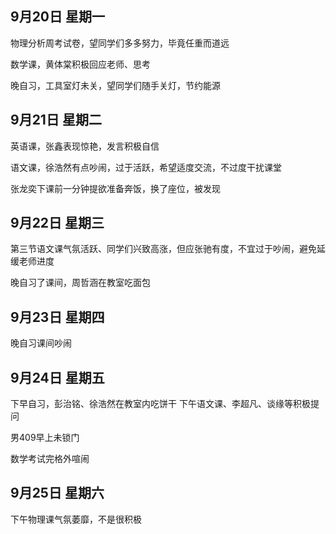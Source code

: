 ## 9月20日 星期一

物理分析周考试卷，望同学们多多努力，毕竟任重而道远

数学课，黄体棠积极回应老师、思考

晚自习，工具室灯未关，望同学们随手关灯，节约能源

## 9月21日 星期二

英语课，张鑫表现惊艳，发言积极自信

语文课，徐浩然有点吵闹，过于活跃，希望适度交流，不过度干扰课堂

张龙奕下课前一分钟提欲准备奔饭，换了座位，被发现

## 9月22日 星期三

第三节语文课气氛活跃、同学们兴致高涨，但应张驰有度，不宜过于吵闹，避免延缓老师进度

晚自习了课间，周哲涵在教室吃面包

## 9月23日 星期四

晚自习课间吵闹

## 9月24日 星期五

下早自习，彭治铭、徐浩然在教室内吃饼干
下午语文课、李超凡、谈缘等积极提问

男409早上未锁门

数学考试完格外喧闹

## 9月25日 星期六

下午物理课气氛萎靡，不是很积极